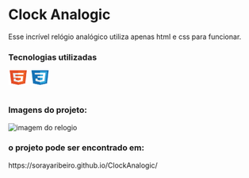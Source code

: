 <h1>Clock Analogic</h1>
Esse incrível relógio analógico utiliza apenas html e css para funcionar.
<br>

<h3>Tecnologias utilizadas</h3>
<div style="display: inline_block">
 
  <img align="center" alt="HTML" height="30" width="40" src="https://raw.githubusercontent.com/devicons/devicon/master/icons/html5/html5-original.svg">
  <img align="center" alt="CSS" height="30" width="40" src="https://raw.githubusercontent.com/devicons/devicon/master/icons/css3/css3-original.svg">  
</div>
<br>
<h3>Imagens do projeto:</h3>
<img width="400px" src="https://i.imgur.com/yoRDQkl.png" alt="imagem do relogio" >
<br>
<h3>o projeto pode ser encontrado em:</h3>
https://sorayaribeiro.github.io/ClockAnalogic/
